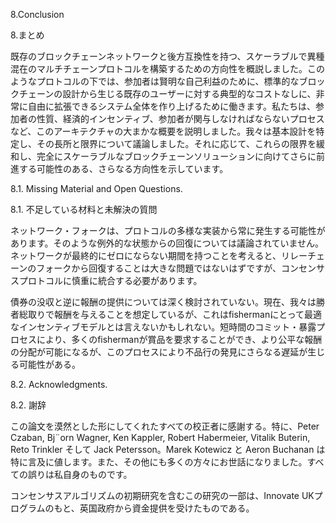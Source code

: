 8.Conclusion

8.まとめ

既存のブロックチェーンネットワークと後方互換性を持つ、スケーラブルで異種混在のマルチチェーンプロトコルを構築するための方向性を概説しました。このようなプロトコルの下では、参加者は賢明な自己利益のために、標準的なブロックチェーンの設計から生じる既存のユーザーに対する典型的なコストなしに、非常に自由に拡張できるシステム全体を作り上げるために働きます。私たちは、参加者の性質、経済的インセンティブ、参加者が関与しなければならないプロセスなど、このアーキテクチャの大まかな概要を説明しました。我々は基本設計を特定し、その長所と限界について議論しました。それに応じて、これらの限界を緩和し、完全にスケーラブルなブロックチェーンソリューションに向けてさらに前進する可能性のある、さらなる方向性を示しています。

8.1. Missing Material and Open Questions.

8.1. 不足している材料と未解決の質問

ネットワーク・フォークは、プロトコルの多様な実装から常に発生する可能性があります。そのような例外的な状態からの回復については議論されていません。ネットワークが最終的にゼロにならない期間を持つことを考えると、リレーチェーンのフォークから回復することは大きな問題ではないはずですが、コンセンサスプロトコルに慎重に統合する必要があります。

債券の没収と逆に報酬の提供については深く検討されていない。現在、我々は勝者総取りで報酬を与えることを想定しているが、これはfishermanにとって最適なインセンティブモデルとは言えないかもしれない。短時間のコミット・暴露プロセスにより、多くのfishermanが賞品を要求することができ、より公平な報酬の分配が可能になるが、このプロセスにより不品行の発見にさらなる遅延が生じる可能性がある。

8.2. Acknowledgments.

8.2. 謝辞

この論文を漠然とした形にしてくれたすべての校正者に感謝する。特に、Peter Czaban, Bj¨orn Wagner, Ken Kappler, Robert Habermeier, Vitalik Buterin, Reto Trinkler そして Jack Petersson。Marek Kotewicz と Aeron Buchanan は特に言及に値します。また、その他にも多くの方々にお世話になりました。すべての誤りは私自身のものです。

コンセンサスアルゴリズムの初期研究を含むこの研究の一部は、Innovate UKプログラムのもと、英国政府から資金提供を受けたものである。
